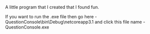 A little program that I created that I found fun.

If you want to run the .exe file then go here - QuestionConsole\bin\Debug\netcoreapp3.1 and click this file name - QuestionConsole.exe
